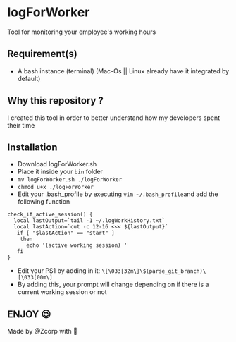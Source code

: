 # logForWorker
Tool for monitoring your employee's working hours
## Requirement(s)

* A bash instance (terminal) (Mac-Os || Linux already have it integrated by default)

## Why this repository ?

I created this tool in order to better understand how my developers spent their time 

## Installation

* Download logForWorker.sh
* Place it inside your ```bin``` folder
* ```mv logForWorker.sh ./logForWorker```
* ```chmod u+x ./logForWorker```
* Edit your .bash_profile by executing ```vim ~/.bash_profile```and add the following function
``` 
check_if_active_session() {
  local lastOutput=`tail -1 ~/.logWorkHistory.txt`
  local lastAction=`cut -c 12-16 <<< ${lastOutput}`
   if [ "$lastAction" == "start" ]
    then
      echo '(active working session) '
   fi
}
```
* Edit your PS1 by adding in it: ```\[\033[32m\]\$(parse_git_branch)\[\033[00m\]```
* By adding this, your prompt will change depending on if there is a current working session or not


## ENJOY 😉 

Made by @Zcorp with 🖤
